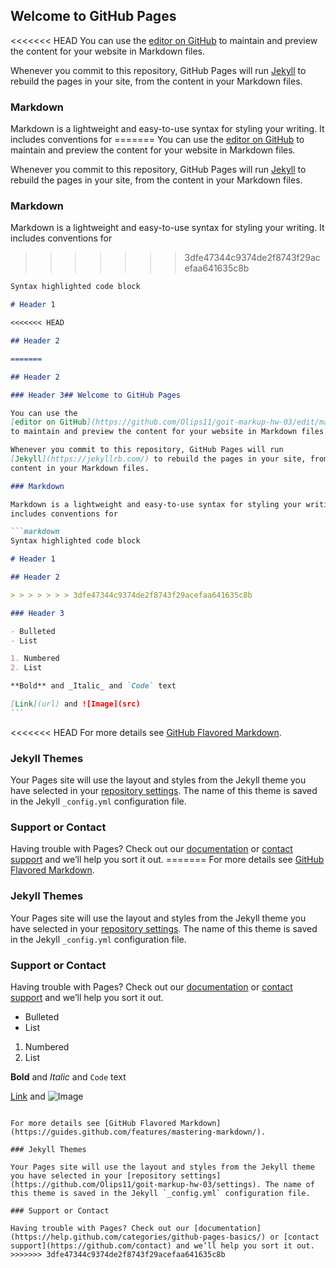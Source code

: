 ## Welcome to GitHub Pages

<<<<<<< HEAD You can use the
[editor on GitHub](https://github.com/Olips11/goit-markup-hw-03/edit/master/README.md)
to maintain and preview the content for your website in Markdown files.

Whenever you commit to this repository, GitHub Pages will run
[Jekyll](https://jekyllrb.com/) to rebuild the pages in your site, from the
content in your Markdown files.

### Markdown

Markdown is a lightweight and easy-to-use syntax for styling your writing. It
includes conventions for ======= You can use the
[editor on GitHub](https://github.com/Olips11/goit-markup-hw-03/edit/master/README.md)
to maintain and preview the content for your website in Markdown files.

Whenever you commit to this repository, GitHub Pages will run
[Jekyll](https://jekyllrb.com/) to rebuild the pages in your site, from the
content in your Markdown files.

### Markdown

Markdown is a lightweight and easy-to-use syntax for styling your writing. It
includes conventions for

> > > > > > > 3dfe47344c9374de2f8743f29acefaa641635c8b

````markdown
Syntax highlighted code block

# Header 1

<<<<<<< HEAD

## Header 2

=======

## Header 2

### Header 3## Welcome to GitHub Pages

You can use the
[editor on GitHub](https://github.com/Olips11/goit-markup-hw-03/edit/master/README.md)
to maintain and preview the content for your website in Markdown files.

Whenever you commit to this repository, GitHub Pages will run
[Jekyll](https://jekyllrb.com/) to rebuild the pages in your site, from the
content in your Markdown files.

### Markdown

Markdown is a lightweight and easy-to-use syntax for styling your writing. It
includes conventions for

```markdown
Syntax highlighted code block

# Header 1

## Header 2

> > > > > > > 3dfe47344c9374de2f8743f29acefaa641635c8b

### Header 3

- Bulleted
- List

1. Numbered
2. List

**Bold** and _Italic_ and `Code` text

[Link](url) and ![Image](src)
```
````

<<<<<<< HEAD For more details see
[GitHub Flavored Markdown](https://guides.github.com/features/mastering-markdown/).

### Jekyll Themes

Your Pages site will use the layout and styles from the Jekyll theme you have
selected in your
[repository settings](https://github.com/Olips11/goit-markup-hw-03/settings).
The name of this theme is saved in the Jekyll `_config.yml` configuration file.

### Support or Contact

Having trouble with Pages? Check out our
[documentation](https://help.github.com/categories/github-pages-basics/) or
[contact support](https://github.com/contact) and we’ll help you sort it out.
======= For more details see
[GitHub Flavored Markdown](https://guides.github.com/features/mastering-markdown/).

### Jekyll Themes

Your Pages site will use the layout and styles from the Jekyll theme you have
selected in your
[repository settings](https://github.com/Olips11/goit-markup-hw-03/settings).
The name of this theme is saved in the Jekyll `_config.yml` configuration file.

### Support or Contact

Having trouble with Pages? Check out our
[documentation](https://help.github.com/categories/github-pages-basics/) or
[contact support](https://github.com/contact) and we’ll help you sort it out.

- Bulleted
- List

1. Numbered
2. List

**Bold** and _Italic_ and `Code` text

[Link](url) and ![Image](src)

```

For more details see [GitHub Flavored Markdown](https://guides.github.com/features/mastering-markdown/).

### Jekyll Themes

Your Pages site will use the layout and styles from the Jekyll theme you have selected in your [repository settings](https://github.com/Olips11/goit-markup-hw-03/settings). The name of this theme is saved in the Jekyll `_config.yml` configuration file.

### Support or Contact

Having trouble with Pages? Check out our [documentation](https://help.github.com/categories/github-pages-basics/) or [contact support](https://github.com/contact) and we’ll help you sort it out.
>>>>>>> 3dfe47344c9374de2f8743f29acefaa641635c8b
```

